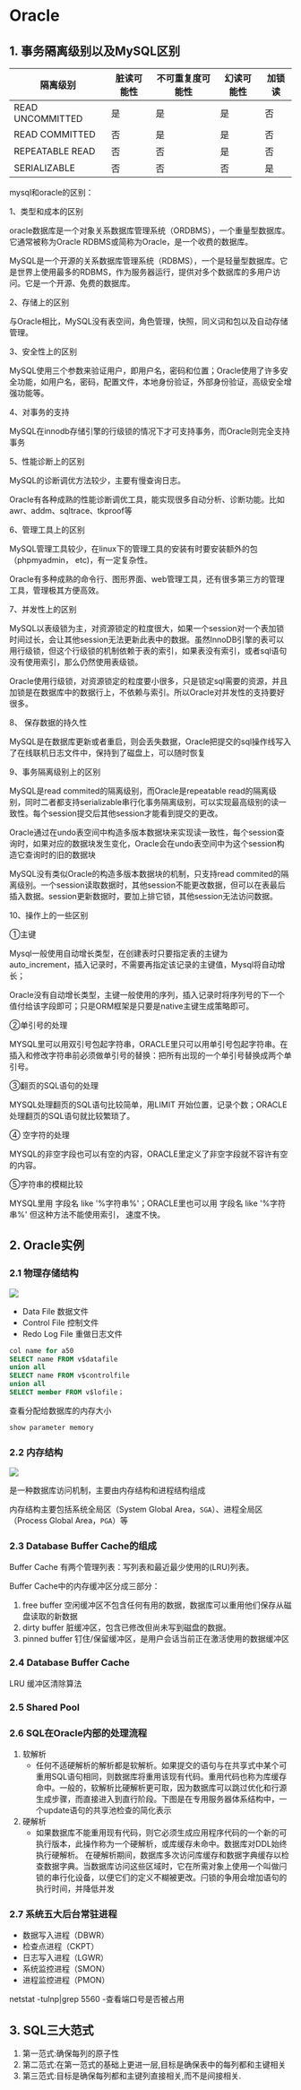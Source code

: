 # Oracle

## 1. 事务隔离级别以及MySQL区别
| 隔离级别| 脏读可能性 | 不可重复度可能性 | 幻读可能性 | 加锁读 |
| ----- | ----- | ----- | ----- | ----- |
| READ UNCOMMITTED| 是 | 是 | 是 | 否 |
| READ COMMITTED| 否 | 是 | 是 | 否 |
| REPEATABLE READ| 否 | 否 | 是 | 否 |
| SERIALIZABLE| 否 | 否 | 否 | 是 |

mysql和oracle的区别：

1、类型和成本的区别

oracle数据库是一个对象关系数据库管理系统（ORDBMS），一个重量型数据库。它通常被称为Oracle RDBMS或简称为Oracle，是一个收费的数据库。

MySQL是一个开源的关系数据库管理系统（RDBMS），一个是轻量型数据库。它是世界上使用最多的RDBMS，作为服务器运行，提供对多个数据库的多用户访问。它是一个开源、免费的数据库。

2、存储上的区别

与Oracle相比，MySQL没有表空间，角色管理，快照，同义词和包以及自动存储管理。

3、安全性上的区别

MySQL使用三个参数来验证用户，即用户名，密码和位置；Oracle使用了许多安全功能，如用户名，密码，配置文件，本地身份验证，外部身份验证，高级安全增强功能等。

4、对事务的支持

MySQL在innodb存储引擎的行级锁的情况下才可支持事务，而Oracle则完全支持事务

5、性能诊断上的区别

MySQL的诊断调优方法较少，主要有慢查询日志。

Oracle有各种成熟的性能诊断调优工具，能实现很多自动分析、诊断功能。比如awr、addm、sqltrace、tkproof等

6、管理工具上的区别

MySQL管理工具较少，在linux下的管理工具的安装有时要安装额外的包（phpmyadmin， etc)，有一定复杂性。

Oracle有多种成熟的命令行、图形界面、web管理工具，还有很多第三方的管理工具，管理极其方便高效。

7、并发性上的区别

MySQL以表级锁为主，对资源锁定的粒度很大，如果一个session对一个表加锁时间过长，会让其他session无法更新此表中的数据。虽然InnoDB引擎的表可以用行级锁，但这个行级锁的机制依赖于表的索引，如果表没有索引，或者sql语句没有使用索引，那么仍然使用表级锁。

Oracle使用行级锁，对资源锁定的粒度要小很多，只是锁定sql需要的资源，并且加锁是在数据库中的数据行上，不依赖与索引。所以Oracle对并发性的支持要好很多。

8、 保存数据的持久性

MySQL是在数据库更新或者重启，则会丢失数据，Oracle把提交的sql操作线写入了在线联机日志文件中，保持到了磁盘上，可以随时恢复

9、事务隔离级别上的区别

MySQL是read commited的隔离级别，而Oracle是repeatable read的隔离级别，同时二者都支持serializable串行化事务隔离级别，可以实现最高级别的读一致性。每个session提交后其他session才能看到提交的更改。

Oracle通过在undo表空间中构造多版本数据块来实现读一致性，每个session查询时，如果对应的数据块发生变化，Oracle会在undo表空间中为这个session构造它查询时的旧的数据块

MySQL没有类似Oracle的构造多版本数据块的机制，只支持read commited的隔离级别。一个session读取数据时，其他session不能更改数据，但可以在表最后插入数据。session更新数据时，要加上排它锁，其他session无法访问数据。

10、操作上的一些区别

①主键

Mysql一般使用自动增长类型，在创建表时只要指定表的主键为auto_increment，插入记录时，不需要再指定该记录的主键值，Mysql将自动增长；

Oracle没有自动增长类型，主键一般使用的序列，插入记录时将序列号的下一个值付给该字段即可；只是ORM框架是只要是native主键生成策略即可。

②单引号的处理

MYSQL里可以用双引号包起字符串，ORACLE里只可以用单引号包起字符串。在插入和修改字符串前必须做单引号的替换：把所有出现的一个单引号替换成两个单引号。

③翻页的SQL语句的处理

MYSQL处理翻页的SQL语句比较简单，用LIMIT 开始位置，记录个数；ORACLE处理翻页的SQL语句就比较繁琐了。

④ 空字符的处理

MYSQL的非空字段也可以有空的内容，ORACLE里定义了非空字段就不容许有空的内容。

⑤字符串的模糊比较

MYSQL里用 字段名 like '%字符串%'；ORACLE里也可以用 字段名 like '%字符串%' 但这种方法不能使用索引， 速度不快。


## 2. Oracle实例

### 2.1 物理存储结构
![](../../images/share/share/oracle2.png)

- Data File 数据文件
- Control File 控制文件
- Redo Log File 重做日志文件

```sql
col name for a50
SELECT name FROM v$datafile
union all
SELECT name FROM v$controlfile
union all
SELECT member FROM v$lofile；
```

查看分配给数据库的内存大小

```sql
show parameter memory 
```

### 2.2 内存结构
![](../../images/share/share/oracle.png)


是一种数据库访问机制，主要由内存结构和进程结构组成

内存结构主要包括系统全局区（System Global Area，`SGA`）、进程全局区（Process Global Area，`PGA`）等


### 2.3 Database Buffer Cache的组成

Buffer Cache 有两个管理列表：写列表和最近最少使⽤的(LRU)列表。

Buffer Cache中的内存缓冲区分成三部分：
1. free buffer 空闲缓冲区不包含任何有⽤的数据，数据库可以重⽤他们保存从磁盘读取的新数据
2. dirty buffer 脏缓冲区，包含已修改但尚未写到磁盘的数据。
3. pinned buffer 钉住/保留缓冲区，是⽤户会话当前正在激活使⽤的数据缓冲区

### 2.4 Database Buffer Cache

LRU 缓冲区清除算法

### 2.5 Shared Pool

### 2.6 SQL在Oracle内部的处理流程

1. 软解析
   - 任何不适硬解析的解析都是软解析。如果提交的语句与在共享式中某个可重⽤SQL语句相同，则数据库将重⽤该现有代码。重⽤代码也称为库缓存命中。⼀般的，软解析⽐硬解析更可取，因为数据库可以跳过优化和⾏源⽣成步骤，⽽直接进⼊到直⾏阶段。下图是在专⽤服务器体系结构中，⼀个update语句的共享池检查的简化表示
2. 硬解析
   - 如果数据库不能重⽤现有代码，则它必须⽣成应⽤程序代码的⼀个新的可执⾏版本，此操作称为⼀个硬解析，或库缓存未命中。数据库对DDL始终执⾏硬解析。
   在硬解析期间，数据库多次访问库缓存和数据字典缓存以检查数据字典。当数据库访问这些区域时，它在所需对象上使⽤⼀个叫做闩锁的串⾏化设备，以便它们的定义不糊被更改。闩锁的争⽤会增加语句的执⾏时间，并降低并发

### 2.7 系统五大后台常驻进程
- 数据写入进程（DBWR）
- 检查点进程（CKPT）
- 日志写入进程（LGWR）
- 系统监控进程（SMON）
- 进程监控进程（PMON）

netstat -tulnp|grep 5560 -查看端口号是否被占用


## 3. SQL三大范式

1. 第一范式:确保每列的原子性
2. 第二范式:在第一范式的基础上更进一层,目标是确保表中的每列都和主键相关
3. 第三范式:目标是确保每列都和主键列直接相关,而不是间接相关. 
